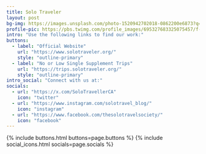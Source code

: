 ```yaml
---	
title: Solo Traveler
layout: post
bg-img: https://images.unsplash.com/photo-1520942702018-0862200e6873?q=80&w=2070&auto=format&fit=crop&ixlib=rb-4.0.3&ixid=M3wxMjA3fDB8MHxwaG90by1wYWdlfHx8fGVufDB8fHx8fA%3D%3D
profile-pic: https://pbs.twimg.com/profile_images/695327683325075457/f-_qn2us_400x400.png
intro: "Use the following links to find our work:"
buttons:
  - label: "Official Website"
    url: "https://www.solotraveler.org/"
    style: "outline-primary"
  - label: "No or Low Single Supplement Trips"
    url: "https://trips.solotraveler.org/"
    style: "outline-primary"    
intro_social: "Connect with us at:"
socials:
  - url: "https://x.com/SoloTravellerCA"
    icon: "twitter"
  - url: "https://www.instagram.com/solotravel_blog/"
    icon: "instagram"
  - url: "https://www.facebook.com/thesolotravelsociety/"
    icon: "facebook"
---	
```


{% include buttons.html buttons=page.buttons %}
{% include social_icons.html socials=page.socials %}
